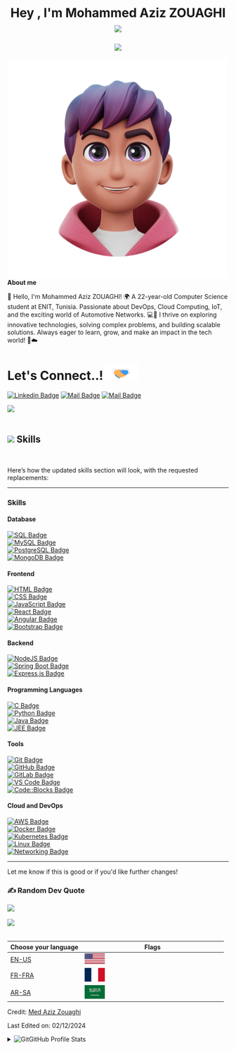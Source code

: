 <h1 align="center"><b>Hey , I'm Mohammed Aziz ZOUAGHI </b><img src="https://media.giphy.com/media/hvRJCLFzcasrR4ia7z/giphy.gif" width="35"></h1>
<p align="center">
  <a href="https://github.com/DenverCoder1/readme-typing-svg"><img src="https://readme-typing-svg.herokuapp.com?font=Time+New+Roman&color=cyan&size=25&center=true&vCenter=true&width=600&height=100&lines=Hey!+It's+Aziz+Zouaghi..&hearts;++;Self-taught+Full+Stack+Web+Developer,;Software-Engineer,DevOps+Cloud+Enthousiast;Love+to+learn+new+stuffs..<3"></a>
</p>


<!--
<p align="center">
## [![Typing SVG](https://readme-typing-svg.herokuapp.com?font=Architects+Daughter&color=0099DD&size=30&lines=Hey!+It's+Ben+Ismail+Aziz!;Computer+Science+Student;Full+Stack+Web+Developer;Freelancer;DS%20|%20AI%20|%20ML%20Enthusiastic;Always%20learning%20new%20things)](https://github.com/AzizBenIsmail) 
  </p> -->
  
<!--  Ceci mon Avatar-->
<img title="My Avatar" align="left" src="assets/Design.png"  width="500px" alt="hi" >

<!--  About me -->
<!--## <picture><img src = "assets/about_me.gif" width = 50px></picture> **About me**-->
**About me**

🚀 Hello, I'm Mohammed Aziz ZOUAGHI! 🌍 A 22-year-old Computer Science student at ENIT, Tunisia. Passionate about DevOps, Cloud Computing, IoT, and the exciting world of Automotive Networks. 💻🔧 I thrive on exploring innovative technologies, solving complex problems, and building scalable solutions. Always eager to learn, grow, and make an impact in the tech world! 🌟☁️

<!-- Let's Connect..! -->
# <b> Let's Connect..!</b><img src="https://github.com/0xAbdulKhalid/0xAbdulKhalid/raw/main/assets/mdImages/handshake.gif" width ="80">


[![Linkedin Badge](https://img.shields.io/badge/-AzizBenIsmail-0e76a8?style=flat&labelColor=0e76a8&logo=linkedin&logoColor=white)](https://www.linkedin.com/in/zouaghi-mohammed-aziz-413a9028a?) 
[![Mail Badge](https://img.shields.io/badge/-@AzizBenIsmail-e84393?style=flat&labelColor=e84393&logo=instagram&logoColor=white)](https://www.instagram.com/azizbensmail/)
[![Mail Badge](https://img.shields.io/badge/-AzizBenIsmail-c0392b?style=flat&labelColor=c0392b&logo=gmail&logoColor=white)](mailto:zouaghiaziz122@gmail.com)

<!-- YouTube Channel Views /GitHub followers /visitors/Age 
![YouTube Channel Views](https://img.shields.io/youtube/channel/views/UC7tdKHWp7O-hWY_vpd8qBUw?style=social)
![GitHub followers](https://img.shields.io/github/followers/AzizBenIsmail?style=social)
[![wakatime](https://wakatime.com/badge/user/c0a37276-8396-4881-b56d-232ffd4059dc/project/2c199d38-84a2-4054-9b13-a685f16d5160.svg)](https://wakatime.com/badge/user/c0a37276-8396-4881-b56d-232ffd4059dc/project/2c199d38-84a2-4054-9b13-a685f16d5160)
![visitors](https://visitor-badge.glitch.me/badge?page_id=AzizBenIsmail.AzizBenIsmail)
![Github Page Visit Count](https://komarev.com/ghpvc/?username=AzizBenIsmail)
<img src="https://img.shields.io/badge/Age-24-blue" />  -->

<!-- Ligne  -->
<img src="https://user-images.githubusercontent.com/73097560/115834477-dbab4500-a447-11eb-908a-139a6edaec5c.gif"><br><br>
<!-- TODO: Add last video link 

- 🔭 I’m currently studying at ENIT
- :computer: Most used line of code `git commit -m "Initial Commit"`
- 📫 How to reach me: zouaghiaziz122@gmail.com.
- 😄 Pronouns: 3zayez, azizos.
-->


<!-- Skills  -->
## <img src="https://media2.giphy.com/media/QssGEmpkyEOhBCb7e1/giphy.gif?cid=ecf05e47a0n3gi1bfqntqmob8g9aid1oyj2wr3ds3mg700bl&rid=giphy.gif" width ="25"><b> Skills</b>
<br>

<!-- TODO: Make technologies links takes you to repositories -->

Here’s how the updated skills section will look, with the requested replacements:

---

### Skills

#### Database
[![SQL Badge](https://img.shields.io/badge/-SQL-4479A1?style=for-the-badge&labelColor=black&logo=postgresql&logoColor=4479A1)](#)  
[![MySQL Badge](https://img.shields.io/badge/-MySQL-005C84?style=for-the-badge&labelColor=black&logo=mysql&logoColor=005C84)](#)  
[![PostgreSQL Badge](https://img.shields.io/badge/-PostgreSQL-336791?style=for-the-badge&labelColor=black&logo=postgresql&logoColor=336791)](#)  
[![MongoDB Badge](https://img.shields.io/badge/-MongoDB-47A248?style=for-the-badge&labelColor=black&logo=mongodb&logoColor=47A248)](#)  

#### Frontend
[![HTML Badge](https://img.shields.io/badge/-HTML5-E34F26?style=for-the-badge&labelColor=black&logo=html5&logoColor=E34F26)](#)  
[![CSS Badge](https://img.shields.io/badge/-CSS3-1572B6?style=for-the-badge&labelColor=black&logo=css3&logoColor=1572B6)](#)  
[![JavaScript Badge](https://img.shields.io/badge/-JavaScript-F7DF1E?style=for-the-badge&labelColor=black&logo=javascript&logoColor=F7DF1E)](#)  
[![React Badge](https://img.shields.io/badge/-React-61DBFB?style=for-the-badge&labelColor=black&logo=react&logoColor=61DBFB)](#)  
[![Angular Badge](https://img.shields.io/badge/-Angular-DD0031?style=for-the-badge&labelColor=black&logo=angular&logoColor=DD0031)](#)  
[![Bootstrap Badge](https://img.shields.io/badge/-Bootstrap-7952B3?style=for-the-badge&labelColor=black&logo=bootstrap&logoColor=7952B3)](#)  

#### Backend
[![NodeJS Badge](https://img.shields.io/badge/-Node.js-339933?style=for-the-badge&labelColor=black&logo=node.js&logoColor=339933)](#)  
[![Spring Boot Badge](https://img.shields.io/badge/-Spring%20Boot-6DB33F?style=for-the-badge&labelColor=black&logo=spring&logoColor=6DB33F)](#)  
[![Express.js Badge](https://img.shields.io/badge/-Express.js-000000?style=for-the-badge&labelColor=black&logo=express&logoColor=FFFFFF)](#)  

#### Programming Languages
[![C Badge](https://img.shields.io/badge/-C-A8B9CC?style=for-the-badge&labelColor=black&logo=c&logoColor=A8B9CC)](#)  
[![Python Badge](https://img.shields.io/badge/-Python-3776AB?style=for-the-badge&labelColor=black&logo=python&logoColor=FFD43B)](#)  
[![Java Badge](https://img.shields.io/badge/-Java-007396?style=for-the-badge&labelColor=black&logo=java&logoColor=007396)](#)  
[![JEE Badge](https://img.shields.io/badge/-JEE-F89820?style=for-the-badge&labelColor=black&logo=java&logoColor=F89820)](#)  

#### Tools
[![Git Badge](https://img.shields.io/badge/-Git-F05032?style=for-the-badge&labelColor=black&logo=git&logoColor=F05032)](#)  
[![GitHub Badge](https://img.shields.io/badge/-GitHub-181717?style=for-the-badge&labelColor=black&logo=github&logoColor=FFFFFF)](#)  
[![GitLab Badge](https://img.shields.io/badge/-GitLab-FC6D26?style=for-the-badge&labelColor=black&logo=gitlab&logoColor=FFFFFF)](#)  
[![VS Code Badge](https://img.shields.io/badge/-VS%20Code-007ACC?style=for-the-badge&labelColor=black&logo=visual-studio-code&logoColor=007ACC)](#)  
[![Code::Blocks Badge](https://img.shields.io/badge/-Code::Blocks-008F9C?style=for-the-badge&labelColor=black&logo=codeblocks&logoColor=008F9C)](#)  

#### Cloud and DevOps
[![AWS Badge](https://img.shields.io/badge/-AWS-FF9900?style=for-the-badge&labelColor=black&logo=amazon-aws&logoColor=FF9900)](#)  
[![Docker Badge](https://img.shields.io/badge/-Docker-2496ED?style=for-the-badge&labelColor=black&logo=docker&logoColor=2496ED)](#)  
[![Kubernetes Badge](https://img.shields.io/badge/-Kubernetes-326CE5?style=for-the-badge&labelColor=black&logo=kubernetes&logoColor=326CE5)](#)  
[![Linux Badge](https://img.shields.io/badge/-Linux-FCC624?style=for-the-badge&labelColor=black&logo=linux&logoColor=FCC624)](#)  
[![Networking Badge](https://img.shields.io/badge/-Networking-0078D7?style=for-the-badge&labelColor=black&logo=windows&logoColor=FFFFFF)](#)  

---

Let me know if this is good or if you'd like further changes!

<!-- Github Stats   -->

### ✍️ Random Dev Quote
![](https://quotes-github-readme.vercel.app/api?type=horizontal&theme=radical)

<img src="https://user-images.githubusercontent.com/73097560/115834477-dbab4500-a447-11eb-908a-139a6edaec5c.gif"><br><br>
<div align="center" >

| Choose your language         | Flags                                                                                                              |
| -------------------------- | ---------------------------------------------------------------------------------------------------------------------- |
| [EN-US](./README.md)       | <img width="15%" alt="Node4Devs Logo" title="United States Flag (USA)" src="./assets/flags/USA.png" /> |
| [FR-FRA](./README-FR-FRA.md) | <img width="15%" alt="Node4Devs Logo" title="France Flag (FR)" src="./assets/flags/France.png" />        |
| [AR-SA](./README-AR-SA.md) | <img width="15%" alt="Node4Devs Logo" title="Saudi Flag (SA)" src="./assets/flags/saudi_ arabia.jpg" />        |

</div>

Credit: [Med Aziz Zouaghi](https://github.com/AzizSoftware/) 

Last Edited on: 02/12/2024
<details> 
  <summary>  <img src="./assets/giphy.gif" width="30px" alt="Git"/>GitHub Profile Stats </summary>
  <div>
  <samp>
      <br/>
            <p align="center">
      </p>
        <p align="center">
          <a href="https://github.com/AzizBenIsmail/">
          <img width="45%" src="https://github-profile-summary-cards.vercel.app/api/cards/repos-per-language?username=AzizBenIsmail&theme=gruvbox&layout=compact&hide_border=true"
          alt="1999AZZAR :: Top Langs by repo" />
          <img width="45%" src="https://github-profile-summary-cards.vercel.app/api/cards/most-commit-language?username=AzizBenIsmail&theme=gruvbox&layout=compact&hide_border=true"
          alt="1999AZZAR :: Top Langs by commit" />
          </a>
        </p>
    <br>

## <img src="https://media.giphy.com/media/dxIWYNNVCxFXdP76XE/giphy.gif" width ="25"><b> Trophies</b>

[![trophy](https://github-profile-trophy.vercel.app/?username=AzizBenIsmail&theme=nord&column=7)](https://github.com/Naderab/github-profile-trophy)

<br>
</details>




[reactplaylist]: https://www.youtube.com/watch?v=KxXXEL-k47Y&list=PLvXDmnBbOF7RnYiZvDwl2Pzcs2kfi10wd
[vscodetutorial]: https://www.youtube.com/watch?v=Bkie2ai8qeE&t=8s
[htmltutorial]: https://www.youtube.com/watch?v=VK6MXVxOsws&t=27s
[javascripttutorial]: https://www.youtube.com/watch?v=D-LHKvmX37E
